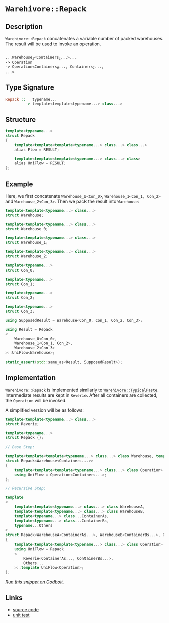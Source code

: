<!-- Copyright 2024 Feng Mofan
SPDX-License-Identifier: Apache-2.0 -->

# `Warehivore::Repack`

## Description

`Warehivore::Repack` concatenates a variable number of packed warehouses. The result will be used to invoke an operation.<pre><code>   ...Warehouse<sub><i>i</i></sub>&lt;Containers<sub><i>i</i></sub>...&gt;...
->&nbsp;Operation
->&nbsp;Operation&lt;Containers<sub><i>0</i></sub>...,&nbsp;Containers<sub><i>1</i></sub>..., ...></code></pre>

## Type Signature

```Haskell
Repack ::   typename... 
         -> template<template<typename...> class...>
```

## Structure

```C++
template<typename...>
struct Repack
{
    template<template<template<typename...> class...> class...>
    alias Flow = RESULT;

    template<template<template<typename...> class...> class>
    alias UniFlow = RESULT;
};
```

## Example

Here, we first concatenate `Warehouse_0<Con_0>`,  `Warehouse_1<Con_1, Con_2>` and `Warehouse_2<Con_3>`. Then we pack the result into `Warehouse`:

```C++
template<template<typename...> class...>
struct Warehouse;

template<template<typename...> class...>
struct Warehouse_0;

template<template<typename...> class...>
struct Warehouse_1;

template<template<typename...> class...>
struct Warehouse_2;

template<typename...>
struct Con_0;

template<typename...>
struct Con_1;

template<typename...>
struct Con_2;

template<typename...>
struct Con_3;

using SupposedResult = Warehouse<Con_0, Con_1, Con_2, Con_3>;

using Result = Repack
<
    Warehouse_0<Con_0>, 
    Warehouse_1<Con_1, Con_2>,
    Warehouse_2<Con_3>
>::UniFlow<Warehouse>;

static_assert(std::same_as<Result, SupposedResult>);
```

## Implementation

`Warehivore::Repack` is implemented similarly to [`Warehivore::TypicalPaste`](./typical_paste.doc.md). Intermediate results are kept in `Reverie`. After all containers are collected, the `Operation` will be invoked.

A simplified version will be as follows:

```C++
template<template<typename...> class...>
struct Reverie;

template<typename...>
struct Repack {};

// Base Step:

template<template<template<typename...> class...> class Warehouse, template<typename...> class...Containers>
struct Repack<Warehouse<Containers...>>
{
    template<template<template<typename...> class...> class Operation>
    using UniFlow = Operation<Containers...>;
};

// Recursive Step:

template
<
    template<template<typename...> class...> class WarehouseA,
    template<template<typename...> class...> class WarehouseB,
    template<typename...> class...ContainerAs, 
    template<typename...> class...ContainerBs,
    typename...Others
>
struct Repack<WarehouseA<ContainerAs...>, WarehouseB<ContainerBs...>, Others...>
{
    template<template<template<typename...> class...> class Operation>
    using UniFlow = Repack
    <
        Reverie<ContainerAs..., ContainerBs...>,
        Others...
    >::template UniFlow<Operation>;
};
```

[*Run this snippet on Godbolt.*](https://godbolt.org/#z:OYLghAFBqd5QCxAYwPYBMCmBRdBLAF1QCcAaPECAMzwBtMA7AQwFtMQByARg9KtQYEAysib0QXACx8BBAKoBnTAAUAHpwAMvAFYTStJg1DIApACYAQuYukl9ZATwDKjdAGFUtAK4sGIAKwAzKSuADJ4DJgAcj4ARpjEIADs/qQADqgKhE4MHt6%2BAcEZWY4C4ZExLPGJKbaY9qUMQgRMxAR5Pn5BdQ05za0E5dFxCcmpCi1tHQXdEwNDldVjAJS2qF7EyOwcBJgsaQa7JoFuu/uHmMenAJ5pjKyYAHTPx9gA1MgGCgrPj68mGgAghNiF4HG8AEqYABuCTwl0CViBAMBZwOTCOJwIt3ubF%2B/yBILBBEhmDSTGQAGs3iYklYkgARY5IwEogD0bLeFiYSjezTJIBRKLRFyuIoxCNOe3RmJud2YeJegXenx5PyVKq%2BCjeAHVWpgEOslKQ3uLZdj5Q98cqPlrfh5BEwIgkFATgQRQeCoeSqVc9cQDUbJQ6Ws7iOq/sq3bSWW846bpaKsYmJWKU%2BacQqnhrbWrrZq1W8APJ3YgYnJu%2BNvLxZIxvOQMPAAMVoqAA7jTAgzi6XywIriGnZFw/nmULGWPkUCOaTkBssrC%2Bbs0oKp6j05dkScUVWzZK92LM1ac6rvvnc99dfrDTXMIDSDv4wfk%2BdU1ij4rIwWzyetVeAzeSg2I%2BcbPnKuLZl%2BF4RoOYbAiaIEJq%2BGaWp%2BrzQfashDgkFgKA%2BQK7h%2BkFFgQCAukKUaEh6xKkj6lJ%2BteQasicsHDsC%2BYmv6ga3lYLFYWGuEccWpEuqOyJ0ohYFSRuh6oZB6GnhGCl/iWCR9gwlbxjWETAPWjYtu2nbdt6FL0QR8ZXIhVZQrCxDwgO/FsRGJqsThSnKvhgJVlWJFkSOLzmXGrwgCAe56c2rZtlcqllo0/yIuOTIJWubIAFTpRlmVsuyGUACrYEIuUZdl06ZWVqUlayyJmIEESfF4WCdm4aAMFsaQEK6lFVeuyH7jJ75yeeilie6noklxgEIiywr9VKvWyRBQ12hqKJEuCE1BgA%2Bhok7ddJ80DYtv55itVFjf%2B3FKJtXC7TNB1zTK%2B5EUtJ1fqt1HrYxt6bWYt1AlJz2naNNEOttf09Y9C1ZiNa0kqDN3JXts0Wkdb1nSDAg/eDAODUDsNvKDgTg9pdZCF4aTFJg6BQgoXi0CSxzdhtt4OQw20uZjXAc2zZjc5tRNRojKIk7pNN0wzXa0aZFFuIhzNXTtfFs4r2AIYFF2TddrPXXzv0eXLX1XXrbiE9GyohQ2EXtgxAFBvF01UeWyCbWqCQEBAEzoCFCgPC7nVuGL9MmmTFOZFTgcEK8yzMhwqy0Jw/i8H43C8KgnCy5Y1hvAo6ybJgNI1TwpAEJoserJSASSI8GiSFwSSBBo/gaGYABsLdmAAHB3%2BicJIvAsBIGgaKQydaKQaccLwCggMPJccFoqxwLAMCICA6wEGkXgEOQlBoPsdAJFEDycKoHctwAtC3khvMAyDIG8UiPGYvBU4QJB4F7XP8IIIhiOwUgyEEIoFQ6h546D0G2MsK4U5xwTknUu49OBFi3pvEkqAqBvFPhfK%2BN874PyrmYN4EAPD73oMQAugQuDLF4HPBepAIBID3mkA%2BZAKAQCYSwkAwApC8xoPTF0lBYgINiBEVo1xOBFxEcwYg1wiyxG0JgBwEjeB7zYIIIsDBaDiLAaQLAsQvDADcGIWg08U66L2IYYA4gdH4ADA4PAsJTFj0wKoRRW9thFwiLseOOjaB4FiGWGRHgsAII9HgAeZjbKxDDgyCxRg/FGFLqsKgBhgAKAAGrwjbKpZORdv7CFEOIAB%2BTgFqAQboLmBhEmmEzpYfQ/jp6QFWKgdqORTHn09ozGpVhLBmDHqgWydksCNIgKsOwijGguAYO4TwnQ9BhGdIsUYXNijZAENMPwKzMhrIYAsEYiQubjPsQIfoUxZkFEOfUCZfRJiDEWfsvQcwzn5E2bYW5eyqjLLGbnLYEhYEcETiPBBE9MFn0vtfW%2B99H6EIgLgN%2B5DzCUOocXJJqwyJMCwIkUZpAK6SECI8AAnIEJIkga5mEkC3Ie/gW4Ep7hwPupAB6UMeC3LgLcO4Eo7my/wtd/BEpbkCnRE8p4zxRWAxeK8GFrxQVvHe7DUCkMPsfDgrQWDQiSOfJguY6xcAJY8Lg1cX74CIEMvQ%2BTf5FOkCUpQZSdG6F5pApg0CeD/MBaPVOSCZVoIwaq9VmrtW6V1fq6uRCSHMLIRQswyLaGx3oYwhV4aEhyo4WQkAvqNWqiMLqrgw8%2BG7HDII4RoiZHKNIFIsRciFFKLMaoxgBANFaIQXogxRjaAmNLVgFgljrFj1sdcxxCCXFuN2KWrx9QEF%2BICWI4J2wx5hIiUXKJMS4lWJ0kkvgqSMlZJyaW81hT/5WtkKU0BY97X6EsSgaw1h6mxBGc01pAh2mdK7N06wfTU6DI/pgO9PRrnOAgK4DZ8zpkfKWFskoOQgPgZ2aB5Zv7jlNFuVB%2BDjRTl3IqA8w5SHzmvKeeh4YnyDnfI2L8qhdK3XAs4G8dN/rM2Br1QajQRC4UmooVQmhqLSDosxZQf5DKmV6prikAlSR66SHJVfLm7rEGT1sKKmNEr4BSvXqg5NCaWFHzYJwVVOCWAKGhPfaEQaLgTCNfCj%2BZrZAWoPYA%2BQNqT3gOCI651safEUaFZ6jeW83joOo8QFgun9OGeMxKCYob1MRsRYEaN66pUpqTWw%2BLiQDMU02kZglm0TMEBdv5q%2BfA6D5unhAIROjy0lrMWV2R8iJmltreozR2je2YH0YY4xpii6du7bO3gfb7EDp0UOucI6zFjp8WPSdgTrgztCXZBdvAl1KFiV2%2BJa7xUbqYGkzJmBsnyl3VZ/dEhD1APs%2BUkAwQqnGCvXUydP6WmNFMWyT2l7akWHfePT9wz4BjKuQhqZMyXnAfQLBg56RtmNGQ6sxowPHk/dQ9hgHlzegnPefcwjjz4dzKw/MVHYHiN5z%2BeR%2BBHmOB%2BYC9fPTBm3jpceFl5jxqSBsZi%2BKtFmAMWjGxT4/jIAzB6sCIEfwTda5Dz50kdlgr%2BmcBFbPTjuL/CEv8B3VuBLJAiZF1wc7nBAhE4l7JhT/zn7i49brzjtksjOEkEAA%3D%3D%3D)

## Links

- [source code](../../../../conceptrodon/descend/warehivore/repack.hpp)
- [unit test](../../../../tests/unit/warehivore/repack.test.hpp)
